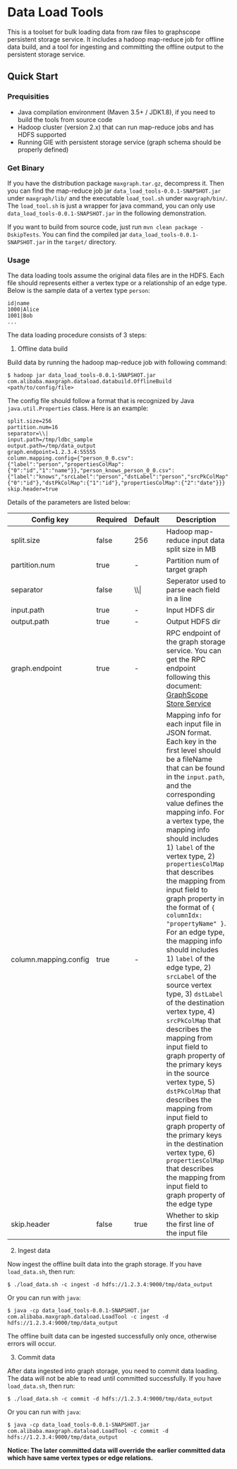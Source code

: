# Data Load Tools
This is a toolset for bulk loading data from raw files to graphscope persistent storage service. It includes a hadoop map-reduce job for offline data build, and a tool for ingesting and committing the offline output to the persistent storage service.

## Quick Start
### Prequisities

- Java compilation environment (Maven 3.5+ / JDK1.8), if you need to build the tools from source code
- Hadoop cluster (version 2.x) that can run map-reduce jobs and has HDFS supported
- Running GIE with persistent storage service (graph schema should be properly defined)

### Get Binary

If you have the distribution package `maxgraph.tar.gz`, decompress it. Then you can find the map-reduce job jar `data_load_tools-0.0.1-SNAPSHOT.jar` under `maxgraph/lib/` and the executable `load_tool.sh` under `maxgraph/bin/`. The `load_tool.sh` is just a wrapper for java command, you can only use `data_load_tools-0.0.1-SNAPSHOT.jar` in the following demonstration. 

If you want to build from source code, just run `mvn clean package -DskipTests`. You can find the compiled jar `data_load_tools-0.0.1-SNAPSHOT.jar` in the `target/` directory.

### Usage
The data loading tools assume the original data files are in the HDFS. Each file should represents either a vertex type or a relationship of an edge type. Below is the sample data of a vertex type `person`:

```
id|name
1000|Alice
1001|Bob
...
```

The data loading procedure consists of 3 steps: 

1. Offline data build

  Build data by running the hadoop map-reduce job with following command:
  
  ```
  $ hadoop jar data_load_tools-0.0.1-SNAPSHOT.jar com.alibaba.maxgraph.dataload.databuild.OfflineBuild <path/to/config/file>
  ```

  The config file should follow a format that is recognized by Java `java.util.Properties` class. Here is an example:
  
  ```
  split.size=256
partition.num=16
separator=\\|
input.path=/tmp/ldbc_sample
output.path=/tmp/data_output
graph.endpoint=1.2.3.4:55555
column.mapping.config={"person_0_0.csv":{"label":"person","propertiesColMap":{"0":"id","1":"name"}},"person_knows_person_0_0.csv":{"label":"knows","srcLabel":"person","dstLabel":"person","srcPkColMap":{"0":"id"},"dstPkColMap":{"1":"id"},"propertiesColMap":{"2":"date"}}}
skip.header=true
  ```
  
  Details of the parameters are listed below:
  
  | Config key | Required | Default | Description |
  | --- | --- | --- | --- |
  | split.size| false | 256 | Hadoop map-reduce input data split size in MB |
  | partition.num | true | - | Partition num of target graph |
  | separator | false | \\\\\| | Seperator used to parse each field in a line | 
  | input.path | true | - | Input HDFS dir |
  | output.path | true | - | Output HDFS dir |
  | graph.endpoint | true | - | RPC endpoint of the graph storage service. You can get the RPC endpoint following this document: [GraphScope Store Service](https://github.com/alibaba/GraphScope/tree/main/charts/graphscope-store-service) | 
  | column.mapping.config | true | - | Mapping info for each input file in JSON format. Each key in the first level should be a fileName that can be found in the `input.path`, and the corresponding value defines the mapping info. For a vertex type, the mapping info should includes 1) `label` of the vertex type, 2) `propertiesColMap` that describes the mapping from input field to graph property in the format of `{ columnIdx: "propertyName" }`. For an edge type, the mapping info should includes 1) `label` of the edge type, 2) `srcLabel` of the source vertex type, 3) `dstLabel` of the destination vertex type, 4) `srcPkColMap` that describes the mapping from input field to graph property of the primary keys in the source vertex type, 5) `dstPkColMap` that describes the mapping from input field to graph property of the primary keys in the destination vertex type, 6) `propertiesColMap` that describes the mapping from input field to graph property of the edge type |
  |skip.header|false|true|Whether to skip the first line of the input file|
  

2. Ingest data
  
  Now ingest the offline built data into the graph storage. If you have `load_data.sh`, then run:
  
  ```
  $ ./load_data.sh -c ingest -d hdfs://1.2.3.4:9000/tmp/data_output
  ```
  Or you can run with `java`:
  
  ```
  $ java -cp data_load_tools-0.0.1-SNAPSHOT.jar com.alibaba.maxgraph.dataload.LoadTool -c ingest -d hdfs://1.2.3.4:9000/tmp/data_output
  ```

  The offline built data can be ingested successfully only once, otherwise errors will occur.

3. Commit data
  
  After data ingested into graph storage, you need to commit data loading. The data will not be able to read until committed successfully. If you have `load_data.sh`, then run:
  
  ```
  $ ./load_data.sh -c commit -d hdfs://1.2.3.4:9000/tmp/data_output
  ```
  Or you can run with `java`:
  
  ```
  $ java -cp data_load_tools-0.0.1-SNAPSHOT.jar com.alibaba.maxgraph.dataload.LoadTool -c commit -d hdfs://1.2.3.4:9000/tmp/data_output
  ```

  **Notice: The later committed data will override the earlier committed data which have same vertex types or edge relations.**
	
